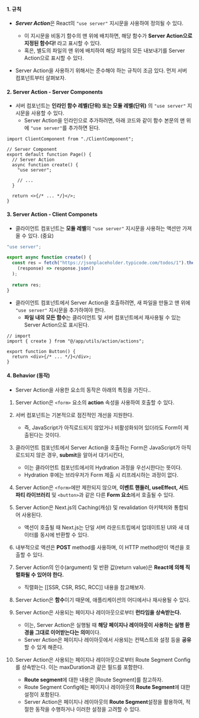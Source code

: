 
#### 1. 규칙

- ***Server Action***은 React의 `"use server"` 지시문을 사용하여 정의될 수 있다. 
	- 이 지시문을 비동기 함수의 맨 위에 배치하면, 해당 함수가 **Server Action으로 지정된 함수다!** 라고 표시할 수 있다.
	- 혹은, 별도의 파일의 맨 위에 배치하여 해당 파일의 모든 내보내기를 Server Action으로 표시할 수 있다.

- Server Action을 사용하기 위해서는 준수해야 하는 규칙이 조금 있다. 먼저 서버 컴포넌트부터 살펴보자.


#### 2. Server Action - Server Components

- 서버 컴포넌트는 **인라인 함수 레벨(단위) 또는 모듈 레벨(단위)** 의 `"use server"` 지시문을 사용할 수 있다.
	- Server Action을 인라인으로 추가하려면, 아래 코드와 같이 함수 본문의 맨 위에 `"use server"`를 추가하면 된다.

```tsx
import ClientComponent from "./ClientComponent";

// Server Component
export default function Page() {
  // Server Action
  async function create() {
    "use server";

    // ...
  }

  return <>{/* ... */}</>;
}
```


#### 3. Server Action - Client Componets

- 클라이언트 컴포넌트는 **모듈 레벨**의 `"use server"` 지시문을 사용하는 액션만 가져올 수 있다. (중요)
```ts
"use server";

export async function create() {
  const res = fetch("https://jsonplaceholder.typicode.com/todos/1").then(
    (response) => response.json()
  );
  
  return res;
}
```

- 클라이언트 컴포넌트에서 Server Action을 호출하려면, 새 파일을 만들고 맨 위에 `"use server"` 지시문을 추가하여야 한다. 
	- **파일 내의 모든 함수**는 클라이언트 및 서버 컴포넌트에서 재사용될 수 있는 Server Action으로 표시된다.
```tsx
// import
import { create } from "@/app/utils/action/actions";

export function Button() {
  return <div>{/* ... */}</div>;
}
```


#### 4. Behavior (동작)

- Server Action을 사용한 요소의 동작은 아래의 특징을 가진다..

1. Server Action은 `<form>` 요소의 **action** 속성을 사용하여 호출할 수 있다.
2. 서버 컴포넌트는 기본적으로 점진적인 개선을 지원한다.
	- 즉, JavaScript가 아직로드되지 않았거나 비활성화되어 있더라도 Form이 제출된다는 것이다.

3. 클라이언트 컴포넌트에서 Server Action을 호출하는 Form은 JavaScript가 아직 로드되지 않은 경우, **submit**을 알아서 대기시킨다, 
	- 이는 클라이언트 컴포넌트에서의 Hydration 과정을 우선시한다는 뜻이다. 
	- Hydration 후에는 브라우저가 Form 제출 시 리프레시하는 과정이 없다. 

4. Server Action은 `<form>`에만 제한되지 않으며, **이벤트 핸들러, useEffect, 서드파티 라이브러리** 및 `<button>`과 같은 다른 **Form 요소**에서 호출될 수 있다.

5. Server Action은 Next.js의 Caching(캐싱) 및 revalidation 아키텍처와 통합되어 사용된다.
	- 액션이 호출될 때 Next.js는 단일 서버 라운드트립에서 업데이트된 UI와 새 데이터를 동시에 반환할 수 있다.

6. 내부적으로 액션은 **POST** method를 사용하며, 이 HTTP method만이 액션을 호출할 수 있다. 
7. Server Action의 인수(argument) 및 반환 값(return value)은 **React에 의해 직렬화될 수 있어야 한다.**
	- 직렬화는 [[SSR, CSR, RSC, RCC]] 내용을 참고해보자.

8. Server Action은 **함수**이기 때문에, 애플리케이션의 어디에서나 재사용될 수 있다.
9. Server Action은 사용되는 페이지나 레이아웃으로부터 **런타임을 상속받는다.**
	- 이는, Server Action은 실행될 때 **해당 페이지나 레이아웃이 사용하는 실행 환경을 그대로 이어받는다는 의미**이다.
	- Server Action은 페이지나 레이아웃에서 사용되는 컨텍스트와 설정 등을 **공유**할 수 있게 해준다.

10. Server Action은 사용되는 페이지나 레이아웃으로부터 Route Segment Config를 상속받는다. 이는 maxDuration과 같은 필드를 포함한다.
	- **Route segment**에 대한 내용은 [Route Segment]를 참고하자. 
	- Route Segment Config에는 페이지나 레이아웃의 **Route Segment**에 대한 설정이 포함된다.
	- Server Action은 페이지나 레이아웃의  **Route Segment**설정을 활용하여, 적절한 동작을 수행하거나 이러한 설정을 고려할 수 있다.


